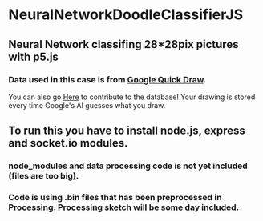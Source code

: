 # NeuralNetworkDoodleClassifierJS
## Neural Network classifing 28*28pix pictures with p5.js 

### Data used in this case is from [Google Quick Draw](https://quickdraw.withgoogle.com/data).

You can also go [Here](https://quickdraw.withgoogle.com) to contribute to the database!
Your drawing is stored every time Google's AI guesses what you draw.

## To run this you have to install node.js, express and socket.io modules.
### node_modules and data processing code is not yet included (files are too big).
### Code is using .bin files that has been preprocessed in Processing. Processing sketch will be some day included.
